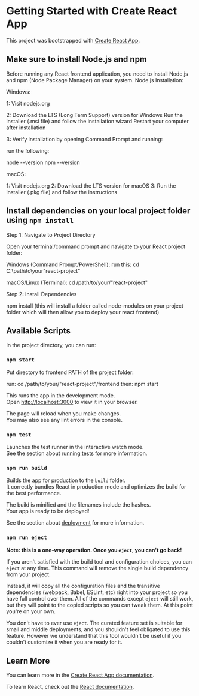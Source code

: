 # Getting Started with Create React App

This project was bootstrapped with [Create React App](https://github.com/facebook/create-react-app).

## Make sure to install Node.js and npm

Before running any React frontend application, you need to install Node.js and npm (Node Package Manager) on your system.
Node.js Installation:

Windows:

1: Visit nodejs.org

2: Download the LTS (Long Term Support) version for Windows
Run the installer (.msi file) and follow the installation wizard
Restart your computer after installation

3: Verify installation by opening Command Prompt and running:

run the following:

node --version
npm --version


macOS:

1: Visit nodejs.org
2: Download the LTS version for macOS
3: Run the installer (.pkg file) and follow the instructions

## Install dependencies on your local project folder using `npm install`

Step 1: Navigate to Project Directory

Open your terminal/command prompt and navigate to your React project folder:

Windows (Command Prompt/PowerShell):
run this: cd C:\path\to\your\"react-project"

macOS/Linux (Terminal):
cd /path/to/your/"react-project"

Step 2: Install Dependencies

npm install (this will install a folder called node-modules on your project folder which will then allow you to deploy your react frontend)

## Available Scripts

In the project directory, you can run:

### `npm start`

Put directory to frontend PATH of the project folder:

run: cd /path/to/your/"react-project"/frontend
then: npm start


This runs the app in the development mode.\
Open [http://localhost:3000](http://localhost:3000) to view it in your browser.

The page will reload when you make changes.\
You may also see any lint errors in the console.

### `npm test`

Launches the test runner in the interactive watch mode.\
See the section about [running tests](https://facebook.github.io/create-react-app/docs/running-tests) for more information.

### `npm run build`

Builds the app for production to the `build` folder.\
It correctly bundles React in production mode and optimizes the build for the best performance.

The build is minified and the filenames include the hashes.\
Your app is ready to be deployed!

See the section about [deployment](https://facebook.github.io/create-react-app/docs/deployment) for more information.

### `npm run eject`

**Note: this is a one-way operation. Once you `eject`, you can't go back!**

If you aren't satisfied with the build tool and configuration choices, you can `eject` at any time. This command will remove the single build dependency from your project.

Instead, it will copy all the configuration files and the transitive dependencies (webpack, Babel, ESLint, etc) right into your project so you have full control over them. All of the commands except `eject` will still work, but they will point to the copied scripts so you can tweak them. At this point you're on your own.

You don't have to ever use `eject`. The curated feature set is suitable for small and middle deployments, and you shouldn't feel obligated to use this feature. However we understand that this tool wouldn't be useful if you couldn't customize it when you are ready for it.

## Learn More

You can learn more in the [Create React App documentation](https://facebook.github.io/create-react-app/docs/getting-started).

To learn React, check out the [React documentation](https://reactjs.org/).


